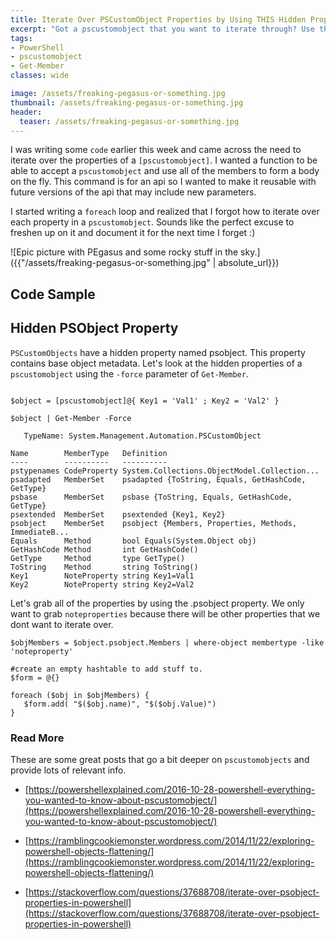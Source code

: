 ```yaml
---
title: Iterate Over PSCustomObject Properties by Using THIS Hidden Property
excerpt: "Got a pscustomobject that you want to iterate through? Use the .psobject hidden property!"
tags:
- PowerShell
- pscustomobject
- Get-Member
classes: wide

image: /assets/freaking-pegasus-or-something.jpg
thumbnail: /assets/freaking-pegasus-or-something.jpg
header:
  teaser: /assets/freaking-pegasus-or-something.jpg
---
```


I was writing some `code` earlier this week and came across the need to iterate over the properties of a `[pscustomobject]`. I wanted a function to be able to accept a `pscustomobject` and use all of the members to form a body on the fly. This command is for an api so I wanted to make it reusable with future versions of the api that may include new parameters.

I started writing a `foreach` loop and realized that I forgot how to iterate over each property in a `pscustomobject`. Sounds like the perfect excuse to freshen up on it and document it for the next time I forget :)

![Epic picture with PEgasus and some rocky stuff in the sky.]({{"/assets/freaking-pegasus-or-something.jpg" | absolute_url}})

## Code Sample

<script src="https://gist.github.com/AndrewPla/650209134a3ea887a31104085628bd9c.js"></script>

## Hidden PSObject Property

`PSCustomObjects` have a hidden property named psobject. This property contains base object metadata. Let's look at the hidden properties of a `pscustomobject` using the `-force` parameter of `Get-Member`.

```

$object = [pscustomobject]@{ Key1 = 'Val1' ; Key2 = 'Val2' }

$object | Get-Member -Force

   TypeName: System.Management.Automation.PSCustomObject

Name        MemberType   Definition
----        ----------   ----------
pstypenames CodeProperty System.Collections.ObjectModel.Collection...
psadapted   MemberSet    psadapted {ToString, Equals, GetHashCode, GetType}
psbase      MemberSet    psbase {ToString, Equals, GetHashCode, GetType}
psextended  MemberSet    psextended {Key1, Key2}
psobject    MemberSet    psobject {Members, Properties, Methods, ImmediateB...
Equals      Method       bool Equals(System.Object obj)
GetHashCode Method       int GetHashCode()
GetType     Method       type GetType()
ToString    Method       string ToString()
Key1        NoteProperty string Key1=Val1
Key2        NoteProperty string Key2=Val2
```

Let's grab all of the properties by using the .psobject property. We only want to grab `noteproperties` because there will be other properties that we dont want to iterate over.

```
$objMembers = $object.psobject.Members | where-object membertype -like 'noteproperty'

#create an empty hashtable to add stuff to.
$form = @{}

foreach ($obj in $objMembers) {
   $form.add( "$($obj.name)", "$($obj.Value)")
}
```

### Read More

These are some great posts that go a bit deeper on `pscustomobjects` and provide lots of relevant info.

- [https://powershellexplained.com/2016-10-28-powershell-everything-you-wanted-to-know-about-pscustomobject/](https://powershellexplained.com/2016-10-28-powershell-everything-you-wanted-to-know-about-pscustomobject/)

- [https://ramblingcookiemonster.wordpress.com/2014/11/22/exploring-powershell-objects-flattening/](https://ramblingcookiemonster.wordpress.com/2014/11/22/exploring-powershell-objects-flattening/)

- [https://stackoverflow.com/questions/37688708/iterate-over-psobject-properties-in-powershell](https://stackoverflow.com/questions/37688708/iterate-over-psobject-properties-in-powershell)